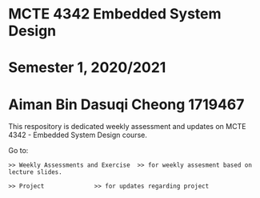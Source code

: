 # MCTE 4342 Embedded System Design
# Semester 1, 2020/2021
# Aiman Bin Dasuqi Cheong 1719467

This respository is dedicated weekly assessment and updates on MCTE 4342 - Embedded System Design course. 

Go to:
	
	>> Weekly Assessments and Exercise 	>> for weekly assesment based on lecture slides.
	
	>> Project 				>> for updates regarding project
